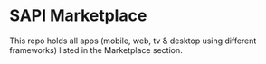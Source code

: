 # SAPI Marketplace

This repo holds all apps (mobile, web, tv & desktop using different frameworks) listed in the Marketplace section.
